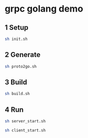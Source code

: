 # grpc golang demo

## 1 Setup

```bash
sh init.sh
```

## 2 Generate

```bash
sh proto2go.sh
```

## 3 Build

```bash
sh build.sh
```

## 4 Run

```bash
sh server_start.sh
```

```bash
sh client_start.sh
```
